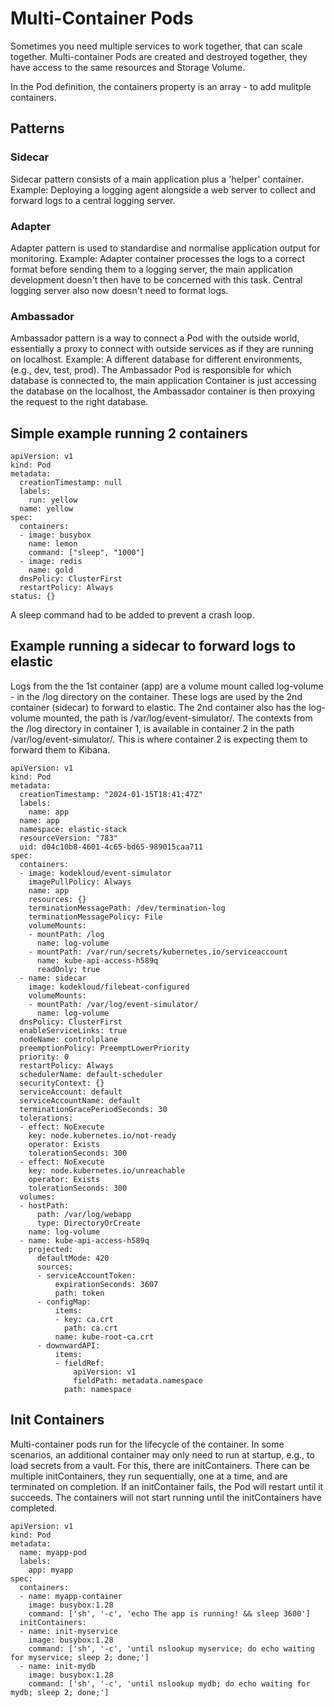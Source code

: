 # Multi-Container Pods

Sometimes you need multiple services to work together, that can scale together.
Multi-container Pods are created and destroyed together, they have access to the same resources and Storage Volume.

In the Pod definition, the containers property is an array - to add mulitple containers.


## Patterns
### Sidecar
Sidecar pattern consists of a main application plus a 'helper' container.
Example: Deploying a logging agent alongside a web server to collect and forward logs to a central logging server.

### Adapter
Adapter pattern is used to standardise and normalise application output for monitoring.
Example: Adapter container processes the logs to a correct format before sending them to a logging server, the main application development doesn't then have to be concerned with this task. Central logging server also now doesn't need to format logs.

### Ambassador
Ambassador pattern is a way to connect a Pod with the outside world, essentially a proxy to connect with outside services as if they are running on localhost.
Example: A different database for different environments, (e.g., dev, test, prod). The Ambassador Pod is responsible for which database is connected to, the main application Container is just accessing the database on the localhost, the Ambassador container is then proxying the request to the right database.


## Simple example running 2 containers

```
apiVersion: v1
kind: Pod
metadata:
  creationTimestamp: null
  labels:
    run: yellow
  name: yellow
spec:
  containers:
  - image: busybox
    name: lemon
    command: ["sleep", "1000"]
  - image: redis
    name: gold
  dnsPolicy: ClusterFirst
  restartPolicy: Always
status: {}
```
A sleep command had to be added to prevent a crash loop.

## Example running a sidecar to forward logs to elastic

Logs from the the 1st container (app) are a volume mount called log-volume - in the /log directory on the container.
These logs are used by the 2nd container (sidecar) to forward to elastic. The 2nd container also has the log-volume mounted, the path is /var/log/event-simulator/.
The contexts from the /log directory in container 1, is available in container 2 in the path /var/log/event-simulator/. This is where container 2 is expecting them to forward them to Kibana.

```
apiVersion: v1
kind: Pod
metadata:
  creationTimestamp: "2024-01-15T18:41:47Z"
  labels:
    name: app
  name: app
  namespace: elastic-stack
  resourceVersion: "783"
  uid: d04c10b8-4601-4c65-bd65-989015caa711
spec:
  containers:
  - image: kodekloud/event-simulator
    imagePullPolicy: Always
    name: app
    resources: {}
    terminationMessagePath: /dev/termination-log
    terminationMessagePolicy: File
    volumeMounts:
    - mountPath: /log
      name: log-volume
    - mountPath: /var/run/secrets/kubernetes.io/serviceaccount
      name: kube-api-access-h589q
      readOnly: true
  - name: sidecar
    image: kodekloud/filebeat-configured
    volumeMounts:
    - mountPath: /var/log/event-simulator/
      name: log-volume
  dnsPolicy: ClusterFirst
  enableServiceLinks: true
  nodeName: controlplane
  preemptionPolicy: PreemptLowerPriority
  priority: 0
  restartPolicy: Always
  schedulerName: default-scheduler
  securityContext: {}
  serviceAccount: default
  serviceAccountName: default
  terminationGracePeriodSeconds: 30
  tolerations:
  - effect: NoExecute
    key: node.kubernetes.io/not-ready
    operator: Exists
    tolerationSeconds: 300
  - effect: NoExecute
    key: node.kubernetes.io/unreachable
    operator: Exists
    tolerationSeconds: 300
  volumes:
  - hostPath:
      path: /var/log/webapp
      type: DirectoryOrCreate
    name: log-volume
  - name: kube-api-access-h589q
    projected:
      defaultMode: 420
      sources:
      - serviceAccountToken:
          expirationSeconds: 3607
          path: token
      - configMap:
          items:
          - key: ca.crt
            path: ca.crt
          name: kube-root-ca.crt
      - downwardAPI:
          items:
          - fieldRef:
              apiVersion: v1
              fieldPath: metadata.namespace
            path: namespace
```

## Init Containers

Multi-container pods run for the lifecycle of the container. In some scenarios, an additional container may only need to run at startup, e.g., to load secrets from a vault.
For this, there are initContainers. There can be multiple initContainers, they run sequentially, one at a time, and are terminated on completion. If an initContainer fails, the Pod will restart until it succeeds. The containers will not start running until the initContainers have completed.

```
apiVersion: v1
kind: Pod
metadata:
  name: myapp-pod
  labels:
    app: myapp
spec:
  containers:
  - name: myapp-container
    image: busybox:1.28
    command: ['sh', '-c', 'echo The app is running! && sleep 3600']
  initContainers:
  - name: init-myservice
    image: busybox:1.28
    command: ['sh', '-c', 'until nslookup myservice; do echo waiting for myservice; sleep 2; done;']
  - name: init-mydb
    image: busybox:1.28
    command: ['sh', '-c', 'until nslookup mydb; do echo waiting for mydb; sleep 2; done;']
```

